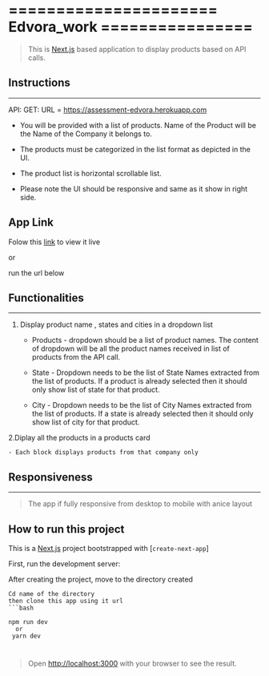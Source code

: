 # ====================== Edvora_work ================

> This is [Next.js](https://nextjs.org/) based application to display products based on API calls.

## Instructions

---

API: GET:
URL = https://assessment-edvora.herokuapp.com

- You will be provided with a list of products. Name of the Product will be the Name of the Company it belongs to.

- The products must be categorized in the list format as depicted in the UI.

- The product list is horizontal scrollable list.

- Please note the UI should be responsive and same as it show in right side.

## App Link

Folow this [link]() to view it live

or

run the url below

## Functionalities

---

1. Display product name , states and cities in a dropdown list

   - Products - dropdown should be a list of product names.
     The content of dropdown will be all the product names received in list of products from the API call.

   - State - Dropdown needs to be the list of State Names extracted from the list of products. If a product is already selected then it should only show list of state for that product.

   - City - Dropdown needs to be the list of City Names extracted from the list of products. If a state is already selected then it should only show list of city for that product.

2.Diplay all the products in a products card

    - Each block displays products from that company only

## Responsiveness

---

> The app if fully responsive from desktop to mobile with anice layout

## How to run this project

This is a [Next.js](https://nextjs.org/) project bootstrapped with [`create-next-app`]

First, run the development server:

After creating the project,
move to the directory created

````
Cd name of the directory
then clone this app using it url
```bash

npm run dev
  or
 yarn dev
````

#

> Open [http://localhost:3000](http://localhost:3000) with your browser to see the result.
